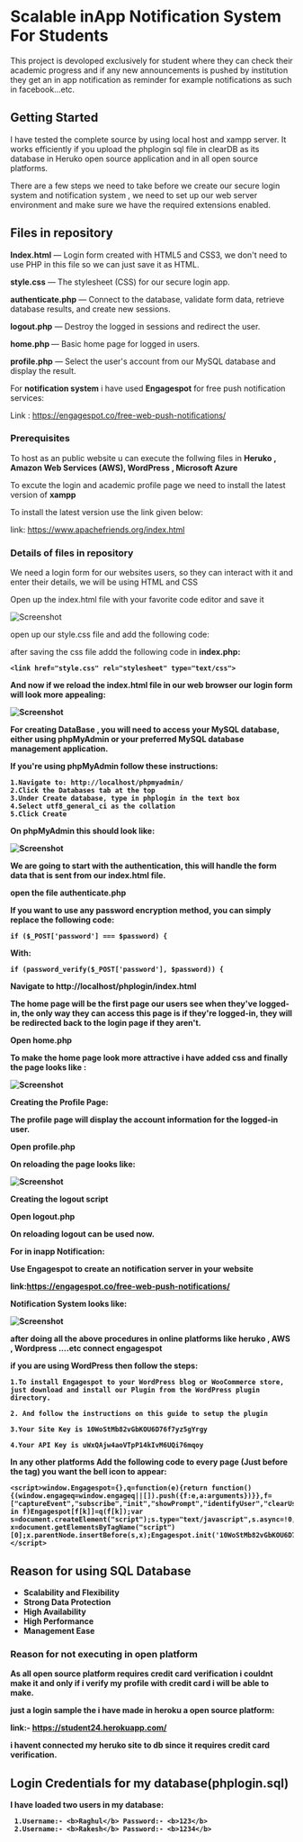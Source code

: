 # Scalable inApp Notification System For Students

This project is devoloped exclusively for student where they can check their academic progress and if any new announcements is pushed by institution they get an in app notification as reminder for example notifications as such in facebook...etc.

## Getting Started

 I have tested the complete source by using local host and xampp server. It works efficiently if you upload the phplogin sql file in clearDB as its database in Heruko open source application and in all open source platforms.
 
 There are a few steps we need to take before we create our secure login system and notification system , we need to set up our web server environment and make sure we have the required extensions enabled.
 
 ## Files in repository

  <b>Index.html</b>       — Login form created with HTML5 and CSS3, we don't need to use PHP in this file so we can just save it as HTML.
  
  <b>style.css</b>        — The stylesheet (CSS) for our secure login app.
  
  <b>authenticate.php</b> — Connect to the database, validate form data, retrieve database results, and create new sessions.
  
  <b>logout.php</b>       — Destroy the logged in sessions and redirect the user.
  
  <b>home.php </b>        — Basic home page for logged in users.
  
  <b>profile.php</b>      — Select the user's account from our MySQL database and display the result.
  
  For <b>notification system</b> i have used <b>Engagespot</b> for free push notification services:
  
  Link : https://engagespot.co/free-web-push-notifications/
  
### Prerequisites

To host as an public website u can execute the follwing files in <b>Heruko , Amazon Web Services (AWS), WordPress , Microsoft Azure</b> 

To excute the login and academic profile page we need to install the latest version of <b>xampp</b>

To install the latest version use the link given below:
  
 link: https://www.apachefriends.org/index.html


### Details of files in repository
 
We need a login form for our websites users, so they can interact with it and enter their details, we will be using HTML and CSS 

Open up the index.html file with your favorite code editor and save it

![Screenshot](indexwithoutcss.png)

open up our style.css file and add the following code:

after saving the css file addd the following code in <b>index.php<b>:
 
```
<link href="style.css" rel="stylesheet" type="text/css">
```

And now if we reload the index.html file in our web browser our login form will look more appealing: 

![Screenshot](index.png)

For creating <b>DataBase</b> , you will need to access your MySQL database, either using phpMyAdmin or your preferred MySQL database management application.

If you're using phpMyAdmin follow these instructions:

    1.Navigate to: http://localhost/phpmyadmin/
    2.Click the Databases tab at the top
    3.Under Create database, type in phplogin in the text box
    4.Select utf8_general_ci as the collation
    5.Click Create
  
On <b>phpMyAdmin</b> this should look like:

![Screenshot](db.png)

We are going to start with the authentication, this will handle the form data that is sent from our index.html file.

open the file <b>authenticate.php</b>

If you want to use any password encryption method, you can simply replace the following code:

```
if ($_POST['password'] === $password) {
```

With:

```
if (password_verify($_POST['password'], $password)) {
```
Navigate to <b>http://localhost/phplogin/index.html</b>

The home page will be the first page our users see when they've logged-in, the only way they can access this page is if they're logged-in, they will be redirected back to the login page if they aren't.

Open <b>home.php</b>

To make the home page look more attractive i have added css and finally the page looks like : 

![Screenshot](home.png)

Creating the Profile Page:

The profile page will display the account information for the logged-in user.

Open <b>profile.php</b>

On reloading the page looks like: 

![Screenshot](profile.png)

Creating the logout script

Open <b>logout.php</b>

On reloading <b>logout</b> can be used now.

For in inapp Notification:

Use Engagespot to create an notification server in your website 

link:https://engagespot.co/free-web-push-notifications/

Notification System looks like:

![Screenshot](notification.png)

after doing all the above procedures in online platforms like <b>heruko , AWS , Wordpress</b> ....etc connect <b>engagespot</b>
 
 if you are using <b>WordPress</b> then follow the steps:

    1.To install Engagespot to your WordPress blog or WooCommerce store, just download and install our Plugin from the WordPress plugin directory.

    2. And follow the instructions on this guide to setup the plugin

    3.Your Site Key is 10WoStMb82vGbKOU6D76f7yz5gYrgy

    4.Your API Key is uWxQAjw4aoVTpP14kIvM6UQi76mqoy
  
  In any other platforms Add the following code to every page (Just before the </head>tag) you want the bell icon to appear:
  
  ```
<script>window.Engagespot={},q=function(e){return function(){(window.engageq=window.engageq||[]).push({f:e,a:arguments})}},f=["captureEvent","subscribe","init","showPrompt","identifyUser","clearUser"];for(k in f)Engagespot[f[k]]=q(f[k]);var s=document.createElement("script");s.type="text/javascript",s.async=!0,s.src="https://cdn.engagespot.co/EngagespotSDK.2.0.js";var x=document.getElementsByTagName("script")[0];x.parentNode.insertBefore(s,x);Engagespot.init('10WoStMb82vGbKOU6D76f7yz5gYrgy');</script>
```
 
## Reason for using SQL Database

 - Scalability and Flexibility
 - Strong Data Protection
 - High Availability
 - High Performance
 - Management Ease

### Reason for not executing in open platform 

As all open source platform requires credit card verification i couldnt make it and only if i verify my profile with credit card i will be able to make.

just a login sample the i have made in heroku a open source platform:

link:- https://student24.herokuapp.com/

i havent connected my heruko site to  db since it requires credit card verification.

## Login Credentials for my database(phplogin.sql)

I have loaded two users in my database:

     1.Username:- <b>Raghul</b> Password:- <b>123</b>
     2.Username:- <b>Rakesh</b> Password:- <b>1234</b>


```
